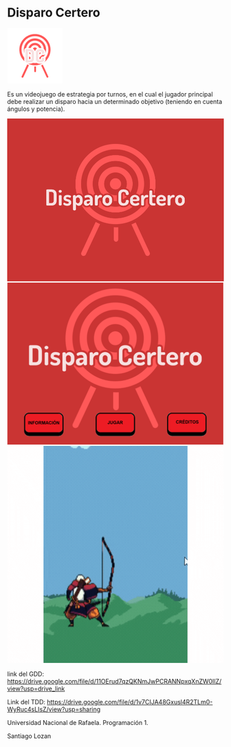 # Disparo Certero
![Icono del Juego](assets/images/disparoCerteroIcon.png)

Es un videojuego de estrategia por turnos, en el cual el jugador principal debe realizar un disparo hacia un determinado objetivo (teniendo en cuenta ángulos y potencia).

![Captura del preload](assets/images/preload.png)
![Captura del menu principal](assets/images/menuJuego.png)
![Instruccion](assets/images/instruccion.gif)

link del GDD: https://drive.google.com/file/d/11OErud7qzQKNmJwPCRANNpxqXnZW0IlZ/view?usp=drive_link

Link del TDD: https://drive.google.com/file/d/1v7CIJA48Gxusl4R2TLm0-WyRuc4sLIsZ/view?usp=sharing

Universidad Nacional de Rafaela. 
Programación 1.

Santiago Lozan
